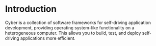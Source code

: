 # Introduction
  Cyber is a collection of software frameworks for self-driving application development, providing operating system-like functionality on a heterogeneous computer. This allows you to build, test, and deploy self-driving applications more efficient.

